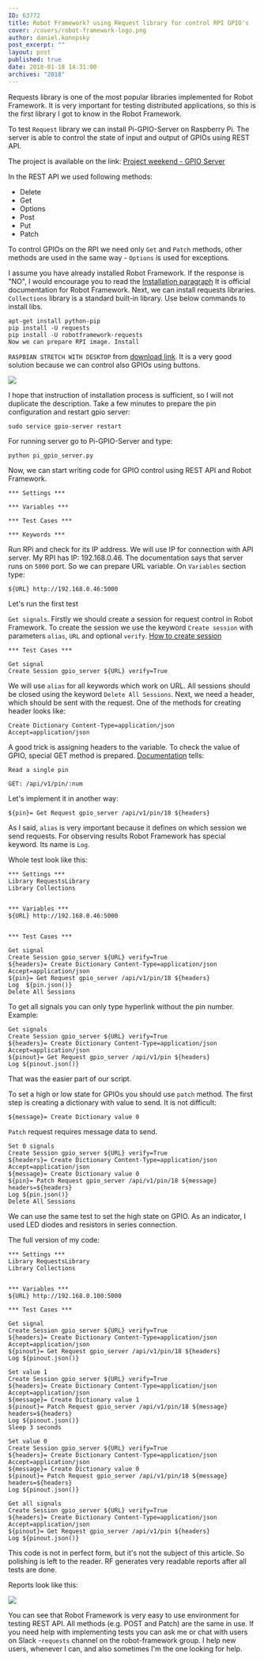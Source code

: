 ```yaml
---
ID: 63772
title: Robot Framework? using Request library for control RPI GPIO's
cover: /covers/robot-framework-logo.png
author: daniel.konopsky
post_excerpt: ""
layout: post
published: true
date: 2018-01-18 14:31:00
archives: "2018"
---
```

Requests library is one of the most popular libraries implemented for Robot Framework. It is very important for testing distributed applications, so this is the first library I got to know in the Robot Framework.

To test `Request` library we can install Pi-GPIO-Server on Raspberry Pi. The server is able to control the state of input and output of GPIOs using REST API.

The project is available on the link: [Project weekend - GPIO Server][1]

In the REST API we used following methods:

- Delete
- Get
- Options
- Post
- Put
- Patch

To control GPIOs on the RPI we need only `Get` and `Patch` methods, other methods are used in the same way - `Options` is used for exceptions.

I assume you have already installed Robot Framework. If the response is "NO", I would encourage you to read the [Installation paragraph][2] It is official documentation for Robot Framework. Next, we can install requests libraries. `Collections` library is a standard built-in library. Use below commands to install libs.

```
apt-get install python-pip
pip install -U requests
pip install -U robotframework-requests
Now we can prepare RPI image. Install
```

`RASPBIAN STRETCH WITH DESKTOP` from [download link][3]. It is a very good solution because we can control also GPIOs using buttons.

![](/img/web_browser_control.png)

I hope that instruction of installation process is sufficient, so I will not duplicate the description. Take a few minutes to prepare the pin configuration and restart gpio server:

```
sudo service gpio-server restart
```

For running server go to Pi-GPIO-Server and type:

```
python pi_gpio_server.py
```

Now, we can start writing code for GPIO control using REST API and Robot Framework.

```
*** Settings ***

*** Variables ***

*** Test Cases ***

*** Keywords ***
```

Run RPi and check for its IP address. We will use IP for connection with API server. My RPI has IP: 192.168.0.46. The documentation says that server runs on `5000` port. So we can prepare URL variable. On `Variables` section type:

```
${URL} http://192.168.0.46:5000
```

Let's run the first test

`Get signals`. Firstly we should create a session for request control in Robot Framework. To create the session we use the keyword `Create session` with parameters `alias`, `URL` and optional `verify`. [How to create session][5]

```
*** Test Cases ***

Get signal
Create Session gpio_server ${URL} verify=True
```

We will use `alias` for all keywords which work on URL. All sessions should be closed using the keyword `Delete All Sessions`. Next, we need a header, which should be sent with the request. One of the methods for creating header looks like:

```
Create Dictionary Content-Type=application/json Accept=application/json
```

A good trick is assigning headers to the variable. To check the value of GPIO, special GET method is prepared. [Documentation][6] tells:

```
Read a single pin

GET: /api/v1/pin/:num
```

Let's implement it in another way:

```
${pin}= Get Request gpio_server /api/v1/pin/18 ${headers}
```

As I said, `alias` is very important because it defines on which session we send requests. For observing results Robot Framework has special keyword. Its name is `Log`.

Whole test look like this:

```
*** Settings ***
Library RequestsLibrary
Library Collections


*** Variables ***
${URL} http://192.168.0.46:5000


*** Test Cases ***

Get signal
Create Session gpio_server ${URL} verify=True
${headers}= Create Dictionary Content-Type=application/json Accept=application/json
${pin}= Get Request gpio_server /api/v1/pin/18 ${headers}
Log  ${pin.json()}
Delete All Sessions
```

To get all signals you can only type hyperlink without the pin number. Example:

```
Get signals
Create Session gpio_server ${URL} verify=True
${headers}= Create Dictionary Content-Type=application/json Accept=application/json
${pinout}= Get Request gpio_server /api/v1/pin ${headers}
Log ${pinout.json()}
```

That was the easier part of our script.

To set a high or low state for GPIOs you should use `patch` method. The first step is creating a dictionary with value to send. It is not difficult:

```
${message}= Create Dictionary value 0
```

`Patch` request requires message data to send.

```
Set 0 signals
Create Session gpio_server ${URL} verify=True
${headers}= Create Dictionary Content-Type=application/json Accept=application/json
${message}= Create Dictionary value 0
${pin}= Patch Request gpio_server /api/v1/pin/18 ${message} headers=${headers}
Log ${pin.json()}
Delete All Sessions
```

We can use the same test to set the high state on GPIO. As an indicator, I used LED diodes and resistors in series connection.

The full version of my code:

```
*** Settings ***
Library RequestsLibrary
Library Collections


*** Variables ***
${URL} http://192.168.0.100:5000

*** Test Cases ***

Get signal
Create Session gpio_server ${URL} verify=True
${headers}= Create Dictionary Content-Type=application/json Accept=application/json
${pinout}= Get Request gpio_server /api/v1/pin/18 ${headers}
Log ${pinout.json()}

Set value 1
Create Session gpio_server ${URL} verify=True
${headers}= Create Dictionary Content-Type=application/json Accept=application/json
${message}= Create Dictionary value 1
${pinout}= Patch Request gpio_server /api/v1/pin/18 ${message} headers=${headers}
Log ${pinout.json()}
Sleep 3 seconds

Set value 0
Create Session gpio_server ${URL} verify=True
${headers}= Create Dictionary Content-Type=application/json Accept=application/json
${message}= Create Dictionary value 0
${pinout}= Patch Request gpio_server /api/v1/pin/18 ${message} headers=${headers}
Log ${pinout.json()}

Get all signals
Create Session gpio_server ${URL} verify=True
${headers}= Create Dictionary Content-Type=application/json Accept=application/json
${pinout}= Get Request gpio_server /api/v1/pin ${headers}
Log ${pinout.json()}
```

This code is not in perfect form, but it's not the subject of this article. So polishing is left to the reader. RF generates very readable reports after all tests are done.

Reports look like this:


![](/img/report.png)

You can see that Robot Framework is very easy to use environment for testing REST API. All methods (e.g. POST and Patch) are the same in use. If you need help with implementing tests you can ask me or chat with users on Slack -`requests` channel on the robot-framework group. I help new users, whenever I can, and also sometimes I'm the one looking for help.

 [1]: https://github.com/projectweekend/Pi-GPIO-Server
 [2]: http://robotframework.org/robotframework/latest/RobotFrameworkUserGuide.html#installation-instructions
 [3]: https://www.raspberrypi.org/downloads/
 [5]: http://bulkan.github.io/robotframework-requests/#Create%20Session
 [6]: https://github.com/projectweekend/Pi-GPIO-Server#read-a-single-pin
